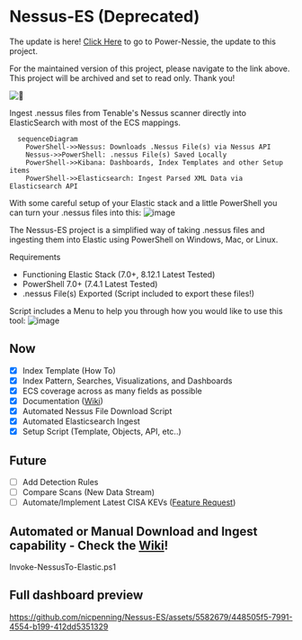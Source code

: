 # Nessus-ES (Deprecated)

The update is here! [Click Here](https://github.com/nicpenning/Power-Nessie) to go to Power-Nessie, the update to this project.

For the maintained version of this project, please navigate to the link above. This project will be archived and set to read only. Thank you!

![👀](https://github.com/nicpenning/Nessus-ES/assets/5582679/1a23deda-9a00-4ec4-9d99-013b7572aa91)


Ingest .nessus files from Tenable's Nessus scanner directly into ElasticSearch with most of the ECS mappings.

```mermaid
  sequenceDiagram
    PowerShell->>Nessus: Downloads .Nessus File(s) via Nessus API
    Nessus->>PowerShell: .nessus File(s) Saved Locally
    PowerShell->>Kibana: Dashboards, Index Templates and other Setup items
    PowerShell->>Elasticsearch: Ingest Parsed XML Data via Elasticsearch API
```

With some careful setup of your Elastic stack and a little PowerShell you can turn your .nessus files into this:
![image](https://github.com/nicpenning/Nessus-ES/assets/5582679/746d143d-ff1a-4077-82c2-03e229f59bbf)

The Nessus-ES project is a simplified way of taking .nessus files and ingesting them into Elastic using PowerShell on Windows, Mac, or Linux.

Requirements
* Functioning Elastic Stack (7.0+, 8.12.1 Latest Tested)
* PowerShell 7.0+ (7.4.1 Latest Tested)
* .nessus File(s) Exported (Script included to export these files!)

Script includes a Menu to help you through how you would like to use this tool:
![image](https://github.com/nicpenning/Nessus-ES/assets/5582679/989727d5-65ee-49fd-9dd9-8e74724fd75e)

## Now
- [X] Index Template (How To)
- [X] Index Pattern, Searches, Visualizations, and Dashboards
- [X] ECS coverage across as many fields as possible
- [X] Documentation ([Wiki](https://github.com/nicpenning/Nessus-ES/wiki/Overview))
- [X] Automated Nessus File Download Script
- [X] Automated Elasticsearch Ingest
- [X] Setup Script (Template, Objects, API, etc..)

## Future
- [ ] Add Detection Rules
- [ ] Compare Scans (New Data Stream)
- [ ] Automate/Implement Latest CISA KEVs ([Feature Request](https://github.com/nicpenning/Nessus-ES/issues/13))

## Automated or Manual Download and Ingest capability - Check the [Wiki](https://github.com/nicpenning/Nessus-ES/wiki/Overview)!
Invoke-NessusTo-Elastic.ps1

## Full dashboard preview
https://github.com/nicpenning/Nessus-ES/assets/5582679/448505f5-7991-4554-b199-412dd5351329


